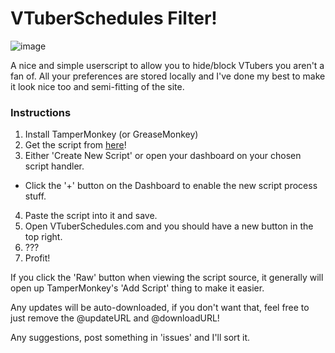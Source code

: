 # VTuberSchedules Filter!
![image](https://github.com/user-attachments/assets/26f56f7c-547a-4a64-bb7c-cfb200c7d99e)


A nice and simple userscript to allow you to hide/block VTubers you aren't a fan of. All your preferences are stored locally and I've done my best to make it look nice too and semi-fitting of the site.

### Instructions
1. Install TamperMonkey (or GreaseMonkey)
2. Get the script from [here](https://github.com/oh-ari/vtuberfilter/blob/main/vtuberfilter.user.js)!
3. Either 'Create New Script' or open your dashboard on your chosen script handler.
  - Click the '+' button on the Dashboard to enable the new script process stuff.
4. Paste the script into it and save.
5. Open VTuberSchedules.com and you should have a new button in the top right.
6. ???
7. Profit!

If you click the 'Raw' button when viewing the script source, it generally will open up TamperMonkey's 'Add Script' thing to make it easier.

Any updates will be auto-downloaded, if you don't want that, feel free to just remove the @updateURL and @downloadURL!

Any suggestions, post something in 'issues' and I'll sort it.

